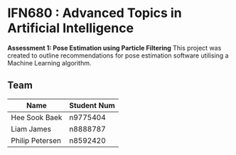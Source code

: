 # IFN680 : Advanced Topics in Artificial Intelligence
**Assessment 1: Pose Estimation using Particle Filtering**
This project was created to outline recommendations for pose estimation software utilising a Machine Learning algorithm.

## Team
Name | Student Num
-----|-------------
Hee Sook Baek | n9775404
Liam James | n8888787
Philip Petersen | n8592420
